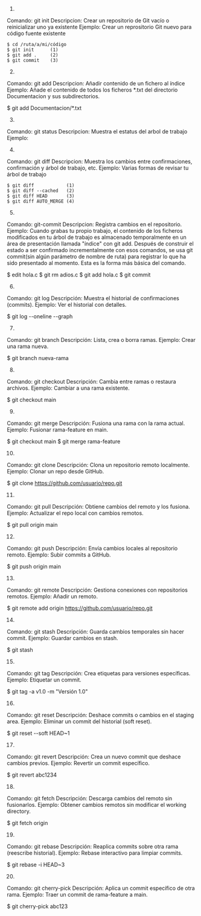 1.
Comando: git init 
Descripcion: Crear un repositorio de Git vacío o reinicializar uno ya existente
Ejemplo: Crear un reprositorio Git nuevo para código fuente existente

    $ cd /ruta/a/mi/código
    $ git init      (1)
    $ git add .     (2)
    $ git commit    (3)


2.
Comando: git add 
Descripcion: Añadir contenido de un fichero al índice
Ejemplo: Añade el contenido de todos los ficheros *.txt del directorio Documentacion y sus subdirectorios.

$ git add Documentacion/\*.txt



3.
Comando: git status
Descripcion: Muestra el estatus del arbol de trabajo
Ejemplo:


4. 
Comando: git diff
Descripcion: Muestra los cambios entre confirmaciones, confirmación y árbol de trabajo, etc.
Ejemplo: Varias formas de revisar tu árbol de trabajo

    $ git diff            (1)
    $ git diff --cached   (2)
    $ git diff HEAD       (3)
    $ git diff AUTO_MERGE (4)

5. 
Comando: git-commit 
Descripcion: Registra cambios en el repositorio.
Ejemplo: Cuando grabas tu propio trabajo, el contenido de los ficheros modificados en tu árbol de trabajo es almacenado temporalmente en un área de presentación llamada "índice" con git add. Después de construir el estado a ser confirmado incrementalmente con esos comandos, se usa git commit(sin algún parámetro de nombre de ruta) para registrar lo que ha sido presentado al momento. Esta es la forma más básica del comando. 

$ edit hola.c
$ git rm adios.c
$ git add hola.c
$ git commit

6.
Comando: git log
Descripción: Muestra el historial de confirmaciones (commits).
Ejemplo: Ver el historial con detalles.

$ git log --oneline --graph

7. 
Comando: git branch
Descripción: Lista, crea o borra ramas.
Ejemplo: Crear una rama nueva.

$ git branch nueva-rama

8.  
Comando: git checkout
Descripción: Cambia entre ramas o restaura archivos.
Ejemplo: Cambiar a una rama existente.

$ git checkout main

9. 
Comando: git merge
Descripción: Fusiona una rama con la rama actual.
Ejemplo: Fusionar rama-feature en main.

$ git checkout main
$ git merge rama-feature

10. 
Comando: git clone
Descripción: Clona un repositorio remoto localmente.
Ejemplo: Clonar un repo desde GitHub.

$ git clone https://github.com/usuario/repo.git

11. 
Comando: git pull
Descripción: Obtiene cambios del remoto y los fusiona.
Ejemplo: Actualizar el repo local con cambios remotos.

$ git pull origin main

12. 
Comando: git push
Descripción: Envía cambios locales al repositorio remoto.
Ejemplo: Subir commits a GitHub.

$ git push origin main

13. 
Comando: git remote
Descripción: Gestiona conexiones con repositorios remotos.
Ejemplo: Añadir un remoto.


$ git remote add origin https://github.com/usuario/repo.git

14. 
Comando: git stash
Descripción: Guarda cambios temporales sin hacer commit.
Ejemplo: Guardar cambios en stash.

$ git stash

15. 
Comando: git tag
Descripción: Crea etiquetas para versiones específicas.
Ejemplo: Etiquetar un commit.

$ git tag -a v1.0 -m "Versión 1.0"

16. 
Comando: git reset
Descripción: Deshace commits o cambios en el staging area.
Ejemplo: Eliminar un commit del historial (soft reset).

$ git reset --soft HEAD~1

17. 
Comando: git revert
Descripción: Crea un nuevo commit que deshace cambios previos.
Ejemplo: Revertir un commit específico.

$ git revert abc1234

18. 
Comando: git fetch
Descripción: Descarga cambios del remoto sin fusionarlos.
Ejemplo: Obtener cambios remotos sin modificar el working directory.

$ git fetch origin

19. 
Comando: git rebase
Descripción: Reaplica commits sobre otra rama (reescribe historial).
Ejemplo: Rebase interactivo para limpiar commits.

$ git rebase -i HEAD~3

20. 
Comando: git cherry-pick
Descripción: Aplica un commit específico de otra rama.
Ejemplo: Traer un commit de rama-feature a main.

$ git cherry-pick abc123